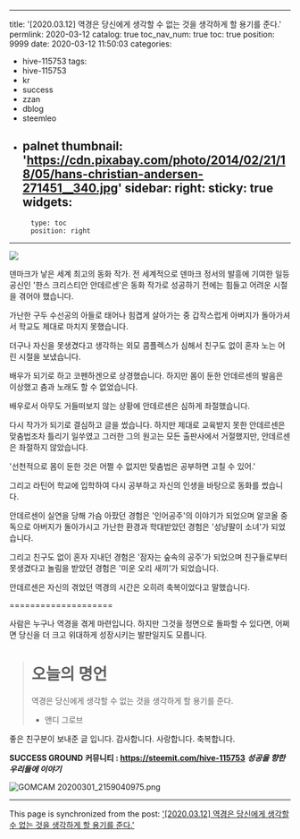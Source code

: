 
---
title: '[2020.03.12] 역경은 당신에게 생각할 수 없는 것을 생각하게 할 용기를 준다.'
permlink: 2020-03-12
catalog: true
toc_nav_num: true
toc: true
position: 9999
date: 2020-03-12 11:50:03
categories:
- hive-115753
tags:
- hive-115753
- kr
- success
- zzan
- dblog
- steemleo
- palnet
thumbnail: 'https://cdn.pixabay.com/photo/2014/02/21/18/05/hans-christian-andersen-271451__340.jpg'
sidebar:
    right:
        sticky: true
widgets:
    -
        type: toc
        position: right
---


![](https://cdn.pixabay.com/photo/2014/02/21/18/05/hans-christian-andersen-271451__340.jpg)


덴마크가 낳은 세계 최고의 동화 작가.
전 세계적으로 덴마크 정서의 발흥에 기여한
일등 공신인 '한스 크리스티안 안데르센'은
동화 작가로 성공하기 전에는 힘들고
어려운 시절을 겪어야 했습니다.

가난한 구두 수선공의 아들로 태어나
힘겹게 살아가는 중 갑작스럽게
아버지가 돌아가셔서 학교도
제대로 마치지 못했습니다.

더구나 자신을 못생겼다고 생각하는
외모 콤플렉스가 심해서 친구도 없이
혼자 노는 어린 시절을 보냈습니다.

배우가 되기로 하고 코펜하겐으로 상경했습니다.
하지만 몸이 둔한 안데르센의 발음은 이상했고
춤과 노래도 할 수 없었습니다.

배우로서 아무도 거들떠보지 않는 상황에
안데르센은 심하게 좌절했습니다.

다시 작가가 되기로 결심하고 글을 썼습니다.
하지만 제대로 교육받지 못한 안데르센은
맞춤법조차 틀리기 일쑤였고 그러한 그의 원고는
모든 출판사에서 거절했지만, 안데르센은
좌절하지 않았습니다.

'선천적으로 몸이 둔한 것은 어쩔 수 없지만
맞춤법은 공부하면 고칠 수 있어.'

그리고 라틴어 학교에 입학하여 다시 공부하고
자신의 인생을 바탕으로 동화를 썼습니다.

안데르센이 실연을 당해 가슴 아팠던 경험은
'인어공주'의 이야기가 되었으며
알코올 중독으로 아버지가 돌아가시고
가난한 환경과 학대받았던 경험은
'성냥팔이 소녀'가 되었습니다.

그리고 친구도 없이 혼자 지내던 경험은
'잠자는 숲속의 공주’가 되었으며
친구들로부터 못생겼다고 놀림을 받았던 경험은
'미운 오리 새끼'가 되었습니다.

안데르센은 자신의 겪었던 역경의 시간은
오히려 축복이었다고 말했습니다.

====================

사람은 누구나 역경을 겪게 마련입니다.
하지만 그것을 정면으로 돌파할 수 있다면,
어쩌면 당신을 더 크고 위대하게 성장시키는
발판일지도 모릅니다.


># 오늘의 명언
>역경은 당신에게 생각할 수 없는 것을
>생각하게 할 용기를 준다.
>- 앤디 그로브 

좋은 친구분이 보내준 글 입니다. 
감사합니다.  사랑합니다. 축복합니다. 

 **SUCCESS GROUND**
**커뮤니티 : https://steemit.com/hive-115753**
***성공을 향한 우리들에 이야기***


![GOMCAM 20200301_2159040975.png](https://cdn.steemitimages.com/DQmfYd4yQ4qe3y1hh3wAA6kydE7mtLD9KCfBVEqZD3rBXvd/GOMCAM%2020200301_2159040975.png)

- - -

This page is synchronized from the post: ['[2020.03.12] 역경은 당신에게 생각할 수 없는 것을 생각하게 할 용기를 준다.'](https://steemit.com/@successgr/2020-03-12)
